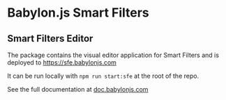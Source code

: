 # Babylon.js Smart Filters

## Smart Filters Editor

The package contains the visual editor application for Smart Filters and is deployed to https://sfe.babylonjs.com

It can be run locally with `npm run start:sfe` at the root of the repo.

See the full documentation at [doc.babylonjs.com](https://doc.babylonjs.com/features/featuresDeepDive/smartFilters/)
